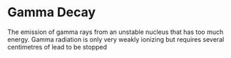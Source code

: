 # Gamma Decay
The emission of gamma rays from an unstable nucleus that has too much energy. Gamma radiation is only very weakly ionizing but requires several centimetres of lead to be stopped